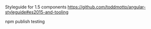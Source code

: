 


Styleguide for 1.5 components
https://github.com/toddmotto/angular-styleguide#es2015-and-tooling

npm publish testing


